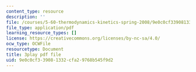 ```yaml
---
content_type: resource
description: ''
file: /courses/5-60-thermodynamics-kinetics-spring-2008/9e0c0cf339081332cfa29768b545f9d2_srjNMMtPATo.pdf
file_type: application/pdf
learning_resource_types: []
license: https://creativecommons.org/licenses/by-nc-sa/4.0/
ocw_type: OCWFile
resourcetype: Document
title: 3play pdf file
uid: 9e0c0cf3-3908-1332-cfa2-9768b545f9d2
---
```

